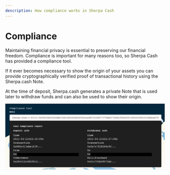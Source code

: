 ```yaml
---
description: How compliance works in Sherpa Cash
---
```


# Compliance

Maintaining financial privacy is essential to preserving our financial freedom. Compliance is important for many reasons too, so Sherpa Cash has provided a compliance tool.

If it ever becomes necessary to show the origin of your assets you can provide cryptographically verified proof of transactional history using the Sherpa.cash Note.

At the time of deposit, Sherpa.cash generates a private Note that is used later to withdraw funds and can also be used to show their origin.

![](../../.gitbook/assets/screen-shot-2021-04-21-at-3.31.50-pm%20%281%29.png)



